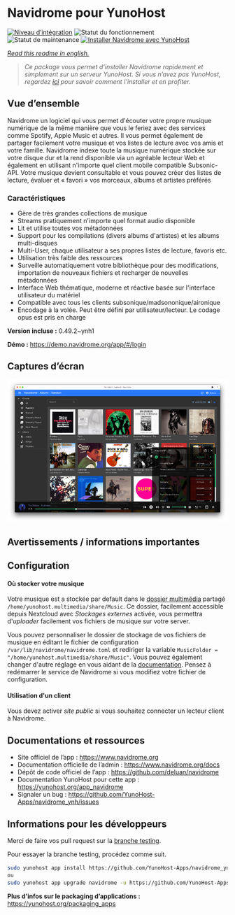 <!--
N.B.: This README was automatically generated by https://github.com/YunoHost/apps/tree/master/tools/README-generator
It shall NOT be edited by hand.
-->

# Navidrome pour YunoHost

[![Niveau d’intégration](https://dash.yunohost.org/integration/navidrome.svg)](https://dash.yunohost.org/appci/app/navidrome) ![Statut du fonctionnement](https://ci-apps.yunohost.org/ci/badges/navidrome.status.svg) ![Statut de maintenance](https://ci-apps.yunohost.org/ci/badges/navidrome.maintain.svg)
[![Installer Navidrome avec YunoHost](https://install-app.yunohost.org/install-with-yunohost.svg)](https://install-app.yunohost.org/?app=navidrome)

*[Read this readme in english.](./README.md)*

> *Ce package vous permet d’installer Navidrome rapidement et simplement sur un serveur YunoHost.
Si vous n’avez pas YunoHost, regardez [ici](https://yunohost.org/#/install) pour savoir comment l’installer et en profiter.*

## Vue d’ensemble

Navidrome un logiciel qui vous permet d'écouter votre propre musique numérique de la même manière que vous le feriez avec des services comme Spotify, Apple Music et autres. Il vous permet également de partager facilement votre musique et vos listes de lecture avec vos amis et votre famille.
Navidrome indexe toute la musique numérique stockée sur votre disque dur et la rend disponible via un agréable lecteur Web et également en utilisant n'importe quel client mobile compatible Subsonic-API. Votre musique devient consultable et vous pouvez créer des listes de lecture, évaluer et « favori » vos morceaux, albums et artistes préférés 

### Caractéristiques

- Gère de très grandes collections de musique
- Streams pratiquement n'importe quel format audio disponible
- Lit et utilise toutes vos métadonnées
- Support pour les compilations (divers albums d'artistes) et les albums multi-disques
- Multi-User, chaque utilisateur a ses propres listes de lecture, favoris etc.
- Utilisation très faible des ressources
- Surveille automatiquement votre bibliothèque pour des modifications, importation de nouveaux fichiers et recharger de nouvelles métadonnées
- Interface Web thématique, moderne et réactive basée sur l'interface utilisateur du matériel
- Compatible avec tous les clients subsonique/madsononique/aironique
- Encodage à la volée. Peut être défini par utilisateur/lecteur. Le codage opus est pris en charge 

**Version incluse :** 0.49.2~ynh1

**Démo :** https://demo.navidrome.org/app/#/login

## Captures d’écran

![Capture d’écran de Navidrome](./doc/screenshots/ss-desktop-player.png)

## Avertissements / informations importantes

## Configuration

#### Où stocker votre musique

Votre musique est a stockée par default dans le [dossier multimédia](https://github.com/YunoHost-Apps/yunohost.multimedia) partagé `/home/yunohost.multimedia/share/Music`. Ce dossier, facilement accessible depuis Nextcloud avec *Stockages externes* activée, vous permettra d'*uploader* facilement vos fichiers de musique sur votre server.

Vous pouvez personnaliser le dossier de stockage de vos fichiers de musique en éditant le fichier de configuration `/var/lib/navidrome/navidrome.toml` et rediriger la variable `MusicFolder = "/home/yunohost.multimedia/share/Music"`. Vous pouvez également changer d'autre réglage en vous aidant de la [documentation](https://www.navidrome.org/docs/usage/configuration-options/). Pensez à redémarrer le service de Navidrome si vous modifiez votre fichier de configuration. 

#### Utilisation d'un client

Vous devez activer *site public* si vous souhaitez connecter un lecteur client à Navidrome.

## Documentations et ressources

* Site officiel de l’app : <https://www.navidrome.org>
* Documentation officielle de l’admin : <https://www.navidrome.org/docs>
* Dépôt de code officiel de l’app : <https://github.com/deluan/navidrome>
* Documentation YunoHost pour cette app : <https://yunohost.org/app_navidrome>
* Signaler un bug : <https://github.com/YunoHost-Apps/navidrome_ynh/issues>

## Informations pour les développeurs

Merci de faire vos pull request sur la [branche testing](https://github.com/YunoHost-Apps/navidrome_ynh/tree/testing).

Pour essayer la branche testing, procédez comme suit.

``` bash
sudo yunohost app install https://github.com/YunoHost-Apps/navidrome_ynh/tree/testing --debug
ou
sudo yunohost app upgrade navidrome -u https://github.com/YunoHost-Apps/navidrome_ynh/tree/testing --debug
```

**Plus d’infos sur le packaging d’applications :** <https://yunohost.org/packaging_apps>